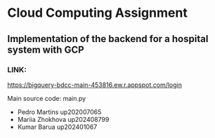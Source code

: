 # Cloud Computing Assignment 
## Implementation of the backend for a hospital system with GCP

### LINK:
https://bigquery-bdcc-main-453816.ew.r.appspot.com/login

Main source code: main.py

* Pedro Martins up202007065
* Mariia Zhokhova up202408799
* Kumar Barua up202401067
